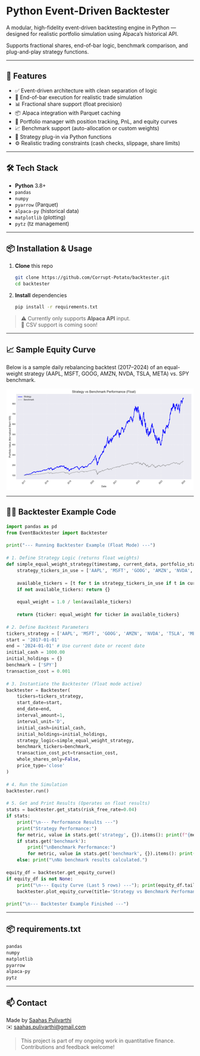 # Python Event-Driven Backtester

A modular, high-fidelity event-driven backtesting engine in Python — designed for realistic portfolio simulation using Alpaca’s historical API.

Supports fractional shares, end-of-bar logic, benchmark comparison, and plug-and-play strategy functions.

---

## 🚀 Features

- ✅ Event-driven architecture with clean separation of logic  
- 🔁 End-of-bar execution for realistic trade simulation  
- 📊 Fractional share support (float precision)  
- 📦 Alpaca integration with Parquet caching  
- 💸 Portfolio manager with position tracking, PnL, and equity curves  
- 📈 Benchmark support (auto-allocation or custom weights)  
- 🔧 Strategy plug-in via Python functions  
- ⚙️ Realistic trading constraints (cash checks, slippage, share limits)

---

## 🛠 Tech Stack

- **Python** 3.8+  
- `pandas`
- `numpy`
- `pyarrow` (Parquet)  
- `alpaca-py` (historical data)  
- `matplotlib` (plotting)  
- `pytz` (tz management)

---

## 📦 Installation & Usage

1. **Clone** this repo  
   ```bash
   git clone https://github.com/Corrupt-Potato/backtester.git
   cd backtester
   ```

2. **Install** dependencies  
   ```bash
   pip install -r requirements.txt
   ```

> ⚠️ Currently only supports **Alpaca API** input.  
> 📁 CSV support is coming soon!

---

## 📈 Sample Equity Curve

Below is a sample daily rebalancing backtest (2017–2024) of an equal-weight strategy (AAPL, MSFT, GOOG, AMZN, NVDA, TSLA, META) vs. SPY benchmark.

![Equity Curve](images/Figure_1.png)

---

## 🧑‍💻 Backtester Example Code

```python
import pandas as pd
from EventBacktester import Backtester

print("--- Running Backtester Example (Float Mode) ---")

# 1. Define Strategy Logic (returns float weights)
def simple_equal_weight_strategy(timestamp, current_data, portfolio_state):
    strategy_tickers_in_use = ['AAPL', 'MSFT', 'GOOG', 'AMZN', 'NVDA', 'TSLA', 'META']
    
    available_tickers = [t for t in strategy_tickers_in_use if t in current_data.columns and not pd.isna(current_data[t].iloc[-1])]
    if not available_tickers: return {}
    
    equal_weight = 1.0 / len(available_tickers)
    
    return {ticker: equal_weight for ticker in available_tickers}

# 2. Define Backtest Parameters
tickers_strategy = ['AAPL', 'MSFT', 'GOOG', 'AMZN', 'NVDA', 'TSLA', 'META']
start = '2017-01-01'
end = '2024-01-01' # Use current date or recent date
initial_cash = 1000.00
initial_holdings = {}
benchmark = ['SPY']
transaction_cost = 0.001

# 3. Instantiate the Backtester (Float mode active)
backtester = Backtester(
    tickers=tickers_strategy,
    start_date=start,
    end_date=end,
    interval_amount=1,
    interval_unit='D',
    initial_cash=initial_cash,
    initial_holdings=initial_holdings,
    strategy_logic=simple_equal_weight_strategy,
    benchmark_tickers=benchmark,
    transaction_cost_pct=transaction_cost,
    whole_shares_only=False,
    price_type='close'
)

# 4. Run the Simulation
backtester.run()

# 5. Get and Print Results (Operates on float results)
stats = backtester.get_stats(risk_free_rate=0.04)
if stats:
    print("\n--- Performance Results ---")
    print("Strategy Performance:")
    for metric, value in stats.get('strategy', {}).items(): print(f"{metric:>25}: {value:>15.4f}")
    if stats.get('benchmark'):
        print("\nBenchmark Performance:")
        for metric, value in stats.get('benchmark', {}).items(): print(f"{metric:>25}: {value:>15.4f}")
    else: print("\nNo benchmark results calculated.")

equity_df = backtester.get_equity_curve()
if equity_df is not None:
    print("\n--- Equity Curve (Last 5 rows) ---"); print(equity_df.tail())
    backtester.plot_equity_curve(title='Strategy vs Benchmark Performance (Float)', normalize=True)

print("\n--- Backtester Example Finished ---")
```

---

## 📦 requirements.txt

```txt
pandas
numpy
matplotlib
pyarrow
alpaca-py
pytz
```

---

## 📫 Contact

Made by [Saahas Pulivarthi](https://linkedin.com/in/saahas-pulivarthi)  
✉️ saahas.pulivarthi@gmail.com

> This project is part of my ongoing work in quantitative finance. Contributions and feedback welcome!
